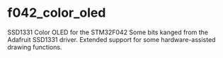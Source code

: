 # f042_color_oled
SSD1331 Color OLED for the STM32F042
Some bits kanged from the Adafruit SSD1331 driver. Extended support for some hardware-assisted drawing functions.
